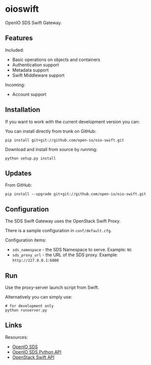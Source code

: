 oioswift
========

OpenIO SDS Swift Gateway.

Features
--------
Included:
*   Basic operations on objects and containers
*   Authentication support
*   Metadata support
*   Swift Middleware support

Incoming:
*   Account support

Installation
------------

If you want to work with the current development version you can:

You can install directly from trunk on GitHub:

    pip install git+git://github.com/open-io/oio-swift.git

Download and install from source by running:

    python setup.py install
    
Updates
-------

From GitHub:

    pip install --upgrade git+git://github.com/open-io/oio-swift.git
    
Configuration
-------------

The SDS Swift Gateway uses the OpenStack Swift Proxy.

There is a sample configuration in `conf/default.cfg`.

Configuration items:
*   `sds_namespace` - the SDS Namespace to serve. Example: `NS`
*   `sds_proxy_url` - the URL of the SDS proxy. Example: `http://127.0.0.1:6000`
    
Run
---
        
Use the proxy-server launch script from Swift. 

Alternatively you can simply use:
    
    # for development only
    python runserver.py
    

Links
-----
Resources:
*   [OpenIO SDS](https://github.com/open-io/oio-sds)
*   [OpenIO SDS Python API](https://github.com/open-io/oiopy)
*   [OpenStack Swift API](http://developer.openstack.org/api-ref-objectstorage-v1.html)


    
